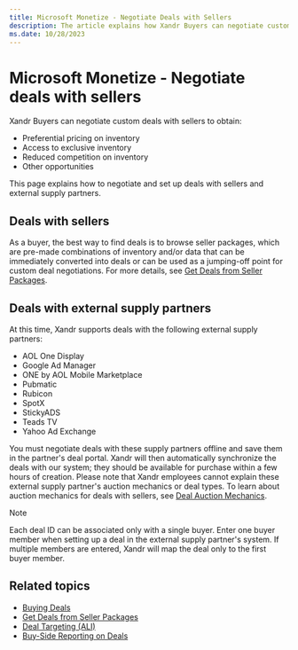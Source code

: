 ```yaml
---
title: Microsoft Monetize - Negotiate Deals with Sellers
description: The article explains how Xandr Buyers can negotiate custom deals with sellers and external supply partners.
ms.date: 10/28/2023
---
```


# Microsoft Monetize - Negotiate deals with sellers

Xandr Buyers can negotiate custom deals with sellers to obtain:

- Preferential pricing on inventory
- Access to exclusive inventory
- Reduced competition on inventory
- Other opportunities

This page explains how to negotiate and set up deals with sellers and external supply partners.

## Deals with sellers

As a buyer, the best way to find deals is to browse seller packages, which are pre-made combinations of inventory and/or data that can be immediately converted into deals or can be used as a jumping-off point for custom deal negotiations. For more details, see [Get Deals from Seller Packages](get-deals-from-seller-packages.md).

## Deals with external supply partners

At this time, Xandr supports deals with the following external supply partners:

- AOL One Display
- Google Ad Manager
- ONE by AOL Mobile Marketplace
- Pubmatic
- Rubicon
- SpotX
- StickyADS
- Teads TV
- Yahoo Ad Exchange

You must negotiate deals with these supply partners offline and save them in the partner's deal portal. Xandr will then automatically synchronize the deals with our system; they should be available for purchase within a few hours of creation. Please note that Xandr employees cannot explain these external supply partner's auction mechanics or deal types. To learn about auction mechanics for deals with sellers, see [Deal Auction Mechanics](deal-auction-mechanics.md).

> [!NOTE]
> Each deal ID can be associated only with a single buyer. Enter one buyer member when setting up a deal in the external supply partner's system. If multiple members are entered, Xandr will map the deal only to the first buyer member.

## Related topics

- [Buying Deals](buying-deals.md)
- [Get Deals from Seller Packages](get-deals-from-seller-packages.md)
- [Deal Targeting (ALI)](deal-targeting-ali.md)
- [Buy-Side Reporting on Deals](buy-side-reporting-on-deals.md)
